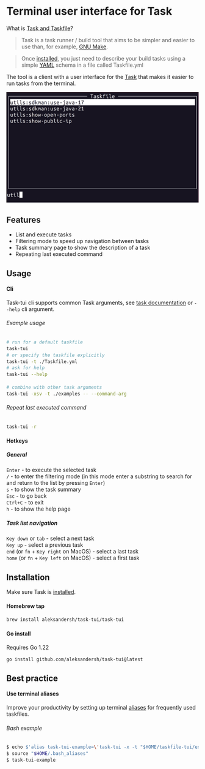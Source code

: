 # Terminal user interface for Task

What is [Task and Taskfile](https://taskfile.dev/)?
> Task is a task runner / build tool that aims to be simpler and easier to use than, for example, [GNU Make](https://www.gnu.org/software/make/).

> Once [installed](https://taskfile.dev/installation), you just need to describe your build tasks using a simple [YAML](http://yaml.org/) schema in a file called Taskfile.yml

The tool is a client with a user interface for the [Task](https://taskfile.dev/) that makes it easier to run tasks from the terminal.

![tuiPack example](./examples/task_tui_screenshot.png "Example")

## Features

- List and execute tasks
- Filtering mode to speed up navigation between tasks
- Task summary page to show the description of a task
- Repeating last executed command

## Usage

#### Cli

Task-tui cli supports common Task arguments, see [task documentation](https://taskfile.dev/reference/cli) or `--help` cli argument.

###### Example usage

```bash
# run for a default taskfile
task-tui
# or specify the taskfile explicitly
task-tui -t ./Taskfile.yml
# ask for help
task-tui --help

# combine with other task arguments
task-tui -xsv -t ./examples -- --command-arg
```

###### Repeat last executed command

```bash
task-tui -r
```

#### Hotkeys

##### General

`Enter` - to execute the selected task  
`/` - to enter the filtering mode (in this mode enter a substring to search for and return to the list by pressing `Enter`)  
`s` - to show the task summary  
`Esc` - to go back  
`Ctrl+C` - to exit  
`h` - to show the help page  

##### Task list navigation

`Key down` or `tab` - select a next task  
`Key up` - select a previous task  
`end` (or `fn` + `Key right` on MacOS) - select a last task  
`home` (or `fn` + `Key left` on MacOS) - select a first task  

## Installation

Make sure Task is [installed](https://taskfile.dev/installation/).

#### Homebrew tap

```bash
brew install aleksandersh/task-tui/task-tui
```

#### Go install

Requires Go 1.22

```bash
go install github.com/aleksandersh/task-tui@latest
```

## Best practice

#### Use terminal aliases

Improve your productivity by setting up terminal [aliases](https://www.gnu.org/software/bash/manual/html_node/Aliases.html) for frequently used taskfiles.

###### Bash example

```bash
$ echo $'alias task-tui-example=\'task-tui -x -t "$HOME/taskfile-tui/examples"\'' >> "$HOME/.bash_aliases"
$ source "$HOME/.bash_aliases"
$ task-tui-example
```
